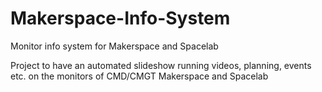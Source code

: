# Makerspace-Info-System
Monitor info system for Makerspace and Spacelab

Project to have an automated slideshow running videos, planning, events etc. on the monitors of CMD/CMGT Makerspace and Spacelab
